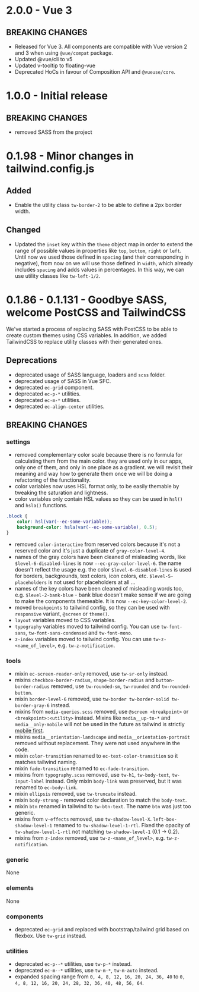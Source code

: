 # 2.0.0 - Vue 3

## BREAKING CHANGES

* Released for Vue 3. All components are compatible with Vue version 2 and 3 when using `@vue/compat` package.
* Updated @vue/cli to v5
* Updated v-tooltip to floating-vue
* Deprecated HoCs in favour of Composition API and `@vueuse/core`.

# 1.0.0 - Initial release

## BREAKING CHANGES

* removed SASS from the project

# 0.1.98 - Minor changes in tailwind.config.js

## Added

* Enable the utility class `tw-border-2` to be able to define a 2px border width.

## Changed

* Updated the `inset` key within the `theme` object map in order to extend the range of possible values in properties like `top`, `bottom`, `right` or `left`. Until now we used those defined in `spacing` (and their corresponding in negative), from now on we will use those defined in `width`, which already includes `spacing` and adds values in percentages. In this way, we can use utility classes like `tw-left-1/2`.

# 0.1.86 - 0.1.131 - Goodbye SASS, welcome PostCSS and TailwindCSS

We've started a process of replacing SASS with PostCSS to be able to create custom themes using CSS variables.
In addition, we added TailwindCSS to replace utility classes with their generated ones.

## Deprecations

* deprecated usage of SASS language, loaders and `scss` folder.
* deprecated usage of SASS in Vue SFC.
* deprecated `ec-grid` component.
* deprecated `ec-p-*` utilities.
* deprecated `ec-m-*` utilities.
* deprecated `ec-align-center` utilities.

## BREAKING CHANGES

### settings

* removed complementary color scale because there is no formula for calculating them from the main color.
they are used only in our apps, only one of them, and only in one place as a gradient. we will revisit their
meaning and way how to generate them once we will be doing a refactoring of the functionality.
* color variables now uses HSL format only, to be easily themable by tweaking the saturation and lightness.
* color variables only contain HSL values so they can be used in `hsl()` and `hsla()` functions.

```css
.block {
    color: hsl(var(--ec-some-variable));
    background-color: hsla(var(--ec-some-variable), 0.5);
}
```

* removed `color-interactive` from reserved colors because it's not a reserved color and it's just a duplicate of `gray-color-level-4`.
* names of the gray colors have been cleaned of misleading words, like `$level-6-disabled-lines` is now `--ec-gray-color-level-6`.
the name doesn't reflect the usage e.g. the color `$level-6-disabled-lines` is used for borders, backgrounds, text colors, icon colors, etc. `$level-5-placeholders` is not used for placeholders at all ...
* names of the key colors have been cleaned of misleading words too, e.g. `$level-2-bank-blue` - bank blue doesn't make sense if we are going to make the components themeable. It is now `--ec-key-color-level-2`.
* moved `breakpoints` to tailwind config, so they can be used with `responsive` variant, `@screen` or `theme()`.
* `layout` variables moved to CSS variables.
* `typography` variables moved to tailwind config. You can use `tw-font-sans`, `tw-font-sans-condensed` and `tw-font-mono`.
* `z-index` variables moved to tailwind config. You can use `tw-z-<name_of_level>`, e.g. `tw-z-notification`.

### tools

* mixin `ec-screen-reader-only` removed, use `tw-sr-only` instead.
* mixins `checkbox-border-radius`, `shape-border-radius` and `button-border-radius` removed, use `tw-rounded-sm`, `tw-rounded` and `tw-rounded-button`.
* mixin `border-level-6` removed, use `tw-border tw-border-solid tw-border-gray-6` instead.
* mixins from `media-queries.scss` removed, use `@screen <breakpoint>` or `<breakpoint>:<utility>` instead.
Mixins like `media__up-to-*` and `media__only-mobile` will not be used in the future as tailwind is strictly
[mobile first](https://tailwindcss.com/docs/responsive-design/#mobile-first).
* mixins `media__orientation-landscape` and `media__orientation-portrait` removed without replacement. They were not used anywhere in the code.
* mixin `color-transition` renamed to `ec-text-color-transition` so it matches tailwind naming.
* mixin `fade-transition` renamed to `ec-fade-transition`.
* mixins from `typography.scss` removed, use `tw-h1`, `tw-body-text`, `tw-input-label` instead.
Only mixin `body-link` was preserved, but it was renamed to `ec-body-link`.
* mixin `ellipsis` removed, use `tw-truncate` instead.
* mixin `body-strong` - removed color declaration to match the `body-text`.
* mixin `btn` renamed in tailwind to `tw-btn-text`. The name `btn` was just too generic.
* mixins from `v-effects` removed, use `tw-shadow-level-X`. `left-box-shadow-level-1` renamed to `tw-shadow-level-1-rtl`. Fixed the opacity of `tw-shadow-level-1-rtl` not matching `tw-shadow-level-1` (0.1 -> 0.2).
* mixins from `z-index` removed, use `tw-z-<name_of_level>`, e.g. `tw-z-notification`.

### generic

None

### elements

None

### components

* deprecated `ec-grid` and replaced with bootstrap/tailwind grid based on flexbox. Use `tw-grid` instead.

### utilities

* deprecated `ec-p--*` utilities, use `tw-p-*` instead.
* deprecated `ec-m--*` utilities, use `tw-m-*`, `tw-m-auto` instead.
* expanded spacing range from `0, 4, 8, 12, 16, 20, 24, 36, 40` to `0, 4, 8, 12, 16, 20, 24, 28, 32, 36, 40, 48, 56, 64`.
